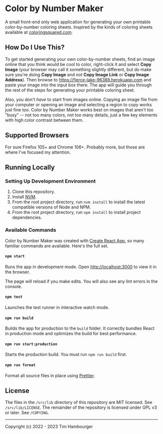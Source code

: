 # Color by Number Maker

A small front-end only web application for generating your own printable color-by-number coloring sheets. Inspired by
the kinds of coloring sheets available at [coloringsquared.com](https://www.coloringsquared.com/).

## How Do I Use This?

To get started generating your own color-by-number sheets, find an image online that you think would be cool to color,
right-click it and select **Copy Image** (your browser may call it something slightly different, but do make sure you're
doing **Copy Image** and *not* **Copy Image Link** or **Copy Image Address**). Then browse to
https://fierce-lake-96388.herokuapp.com and paste your image into the input box there. The app will guide you through
the rest of the steps for generating your printable coloring sheet.

Also, you don't *have* to start from images online. Copying an image file from your computer or opening an image and
selecting a region to copy works just fine too. Color by Number Maker works best on images that aren't too "busy" -- not
too many colors, not too many details, just a few key elements with high color contrast between them.

## Supported Browsers

For sure Firefox 105+ and Chrome 106+. Probably more, but those are where I've focused my attention.

## Running Locally

### Setting Up Development Environment
1. Clone this repository.
1. Install [NVM](https://github.com/nvm-sh/nvm#install--update-script).
1. From the root project directory, run `nvm install` to install the latest compatible versions of Node and NPM.
1. From the root project directory, run `npm install` to install project dependencies.

### Available Commands

Color by Number Maker was created with [Create React App](https://create-react-app.dev/), so many familiar commands are
available. Here's the full set.

#### `npm start`

Runs the app in development mode. Open [http://localhost:3000](http://localhost:3000) to view it in the browser.

The page will reload if you make edits. You will also see any lint errors in the console.

#### `npm test`

Launches the test runner in interactive watch mode.

#### `npm run build`

Builds the app for production to the `build` folder. It correctly bundles React in production mode and optimizes the
build for best performance.

#### `npm run start:production`

Starts the production build. You must run `npm run build` first.

#### `npm run format`

Format all source files in place using [Prettier](https://prettier.io/).

## License

The files in the `/src/lib` directory of this repository are MIT licensed. See `/src/lib/LICENSE`. The remainder of
the repository is licensed under GPL v3 or later. See `/COPYING`.

---
Copyright (c) 2022 - 2023 Tim Hambourger

